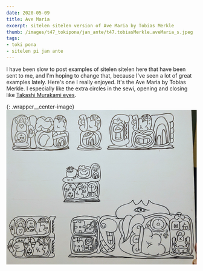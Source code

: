 ```yaml
---
date: 2020-05-09
title: Ave Maria
excerpt: sitelen sitelen version of Ave Maria by Tobias Merkle
thumb: /images/t47_tokipona/jan_ante/t47.tobiasMerkle.aveMaria_s.jpeg
tags:
- toki pona
- sitelen pi jan ante
---
```



I have been slow to post examples of sitelen sitelen here that have been sent to me, and I'm hoping to change that, because I've seen a lot of great examples lately.  Here's one I really enjoyed.  It's the Ave Maria by Tobias Merkle. I especially like the extra circles in the sewi, opening and closing like [Takashi Murakami eyes](https://www.artsy.net/collection/takashi-murakami-jellyfish-eyes).

{: .wrapper__center-image}
![ave maria](/images/t47_tokipona/jan_ante/t47.tobiasMerkle.aveMaria_l.jpeg)
